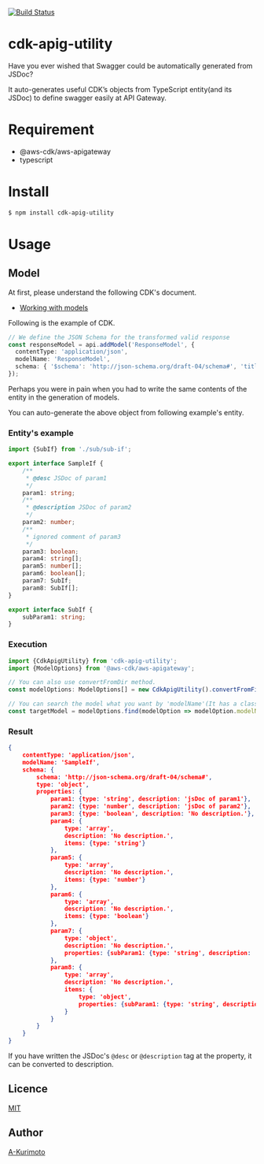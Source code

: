 [![Build Status](https://travis-ci.org/A-Kurimoto/cdk-apig-utility.svg?branch=master)](https://travis-ci.org/A-Kurimoto/cdk-apig-utility)

cdk-apig-utility
====

Have you ever wished that Swagger could be automatically generated from JSDoc?

It auto-generates useful CDK’s objects from TypeScript entity(and its JSDoc) to define swagger easily at API Gateway.

# Requirement
- @aws-cdk/aws-apigateway
- typescript

# Install

```bash
$ npm install cdk-apig-utility
```

# Usage

## Model

At first, please understand the following CDK's document.

- [Working with models](https://docs.aws.amazon.com/cdk/api/latest/docs/aws-apigateway-readme.html#working-with-models)

Following is the example of CDK.

```typescript
// We define the JSON Schema for the transformed valid response
const responseModel = api.addModel('ResponseModel', {
  contentType: 'application/json',
  modelName: 'ResponseModel',
  schema: { '$schema': 'http://json-schema.org/draft-04/schema#', 'title': 'pollResponse', 'type': 'object', 'properties': { 'state': { 'type': 'string' }, 'greeting': { 'type': 'string' } } }
});
```

Perhaps you were in pain when you had to write the same contents of the entity in the generation of models.

You can auto-generate the above object from following example's entity.

### Entity's example
```typescript:sample-if.ts
import {SubIf} from './sub/sub-if';

export interface SampleIf {
    /**
     * @desc JSDoc of param1
     */
    param1: string;
    /**
     * @description JSDoc of param2
     */
    param2: number;
    /**
     * ignored comment of param3
     */
    param3: boolean;
    param4: string[];
    param5: number[];
    param6: boolean[];
    param7: SubIf;
    param8: SubIf[];
}
```

```typescript:sub-if.ts
export interface SubIf {
    subParam1: string;
}
```

### Execution

```typescript
import {CdkApigUtility} from 'cdk-apig-utility';
import {ModelOptions} from '@aws-cdk/aws-apigateway';

// You can also use convertFromDir method.
const modelOptions: ModelOptions[] = new CdkApigUtility().convertFromFiles(['sample-if.ts', 'sub/sub-if.ts']);

// You can search the model what you want by 'modelName'(It has a class name or interface name). 
const targetModel = modelOptions.find(modelOption => modelOption.modelName === 'SampleIf') as ModelOptions;
```

### Result

```json
{
    contentType: 'application/json',
    modelName: 'SampleIf',
    schema: {
        schema: 'http://json-schema.org/draft-04/schema#',
        type: 'object',
        properties: {
            param1: {type: 'string', description: 'jsDoc of param1'},
            param2: {type: 'number', description: 'jsDoc of param2'},
            param3: {type: 'boolean', description: 'No description.'},
            param4: {
                type: 'array',
                description: 'No description.',
                items: {type: 'string'}
            },
            param5: {
                type: 'array',
                description: 'No description.',
                items: {type: 'number'}
            },
            param6: {
                type: 'array',
                description: 'No description.',
                items: {type: 'boolean'}
            },
            param7: {
                type: 'object',
                description: 'No description.',
                properties: {subParam1: {type: 'string', description: 'No description.'}}
            },
            param8: {
                type: 'array',
                description: 'No description.',
                items: {
                    type: 'object',
                    properties: {subParam1: {type: 'string', description: 'No description.'}}
                }
            }
        }
    }
}

```

If you have written the JSDoc's `@desc` or `@description` tag at the property, it can be converted to description.

## Licence

[MIT](https://github.com/A-Kurimoto/cdk-apig-utility/blob/master/LICENSE)

## Author

[A-Kurimoto](https://github.com/A-Kurimoto)
